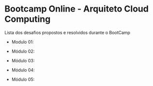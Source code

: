 # Bootcamp Online - Arquiteto Cloud Computing

Lista dos desafios propostos e resolvidos durante o BootCamp

- Modulo 01: 

- Módulo 02: 

- Módulo 03: 

- Módulo 04: 

- Módulo 05: 
